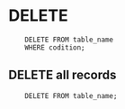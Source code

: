 # DELETE

        DELETE FROM table_name
        WHERE codition;

## DELETE all records

        DELETE FROM table_name;
